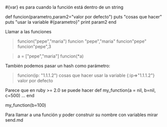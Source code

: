 #{var} es para cuando la función está dentro de un string

def funcion(parametro,param2="valor por defecto")
  puts "cosas que hacer"
  puts "usar la variable #{parametro}"
  print param2
end


Llamar­ a las funciones
> funcion("pepe","maria")
> funcion "pepe","maria"
> funcion"pepe"
> funcion"pepe",3

> a = ["pepe","maria"]
> funcion(*a)

También podemos pasar un hash como parámetro:
> funcion(ip: "1.1.1.2")
cosas que hacer
usar la variable {:ip=>"1.1.1.2"}
valor por defecto



Parece que en ruby >= 2.0 se puede hacer
  def my_function(a = nil, b=nil, c=500)
    ...
  end
  
  my_function(b=100)



Para llamar a una función y poder construir su nombre con variables mirar send.md
